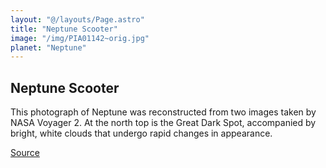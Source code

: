 ```yaml
---
layout: "@/layouts/Page.astro"
title: "Neptune Scooter"
image: "/img/PIA01142~orig.jpg"
planet: "Neptune"
---
```


## Neptune Scooter

This photograph of Neptune was reconstructed from two images taken by NASA Voyager 2. At the north top is the Great Dark Spot, accompanied by bright, white clouds that undergo rapid changes in appearance.

[Source](https://images.nasa.gov/details/PIA01142)
